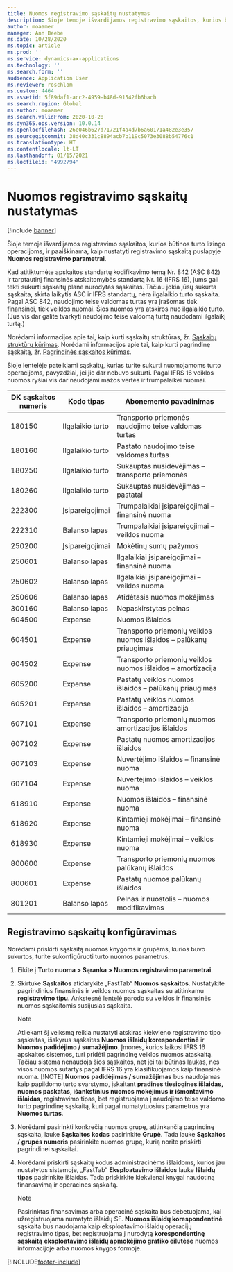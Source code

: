 ```yaml
---
title: Nuomos registravimo sąskaitų nustatymas
description: Šioje temoje išvardijamos registravimo sąskaitos, kurios būtinos turto lizingo operacijoms, ir paaiškinama, kaip nustatyti registravimo sąskaitą puslapyje Nuomos registravimo parametrai.
author: moaamer
manager: Ann Beebe
ms.date: 10/28/2020
ms.topic: article
ms.prod: ''
ms.service: dynamics-ax-applications
ms.technology: ''
ms.search.form: ''
audience: Application User
ms.reviewer: roschlom
ms.custom: 4464
ms.assetid: 5f89daf1-acc2-4959-b48d-91542fb6bacb
ms.search.region: Global
ms.author: moaamer
ms.search.validFrom: 2020-10-28
ms.dyn365.ops.version: 10.0.14
ms.openlocfilehash: 26e046b627d71721f4a4d7b6a60171a482e3e357
ms.sourcegitcommit: 38d40c331c8894acb7b119c5073e3088b54776c1
ms.translationtype: HT
ms.contentlocale: lt-LT
ms.lasthandoff: 01/15/2021
ms.locfileid: "4992794"
---
```

# <a name="set-up-lease-posting-accounts"></a>Nuomos registravimo sąskaitų nustatymas

[!include [banner](../includes/banner.md)]

Šioje temoje išvardijamos registravimo sąskaitos, kurios būtinos turto lizingo operacijoms, ir paaiškinama, kaip nustatyti registravimo sąskaitą puslapyje **Nuomos registravimo parametrai**.

Kad atitiktumėte apskaitos standartų kodifikavimo temą Nr. 842 (ASC 842) ir tarptautinį finansinės atskaitomybės standartą Nr. 16 (IFRS 16), jums gali tekti sukurti sąskaitų plane nurodytas sąskaitas. Tačiau jokia jūsų sukurta sąskaita, skirta laikytis ASC ir IFRS standartų, nėra ilgalaikio turto sąskaita. Pagal ASC 842, naudojimo teise valdomas turtas yra įrašomas tiek finansinei, tiek veiklos nuomai. Šios nuomos yra atskiros nuo ilgalaikio turto. (Jūs vis dar galite tvarkyti naudojimo teise valdomą turtą naudodami ilgalaikį turtą.)

Norėdami informacijos apie tai, kaip kurti sąskaitų struktūras, žr. [Sąskaitų struktūrų kūrimas](../general-ledger/tasks/create-account-structures.md). Norėdami informacijos apie tai, kaip kurti pagrindinę sąskaitą, žr. [Pagrindinės sąskaitos kūrimas](../general-ledger/tasks/create-main-account.md).

Šioje lentelėje pateikiami sąskaitų, kurias turite sukurti nuomojamoms turto operacijoms, pavyzdžiai, jei jie dar nebuvo sukurti. Pagal IFRS 16 veiklos nuomos ryšiai vis dar naudojami mažos vertės ir trumpalaikei nuomai.

| DK sąskaitos numeris | Kodo tipas  | Abonemento pavadinimas                                          |
|-----------------------|---------------|-------------------------------------------------------|
| 180150                | Ilgalaikio turto         | Transporto priemonės naudojimo teise valdomas turtas                                     |
| 180160                | Ilgalaikio turto         | Pastato naudojimo teise valdomas turtas                                    |
| 180250                | Ilgalaikio turto         | Sukauptas nusidėvėjimas – transporto priemonės                   |
| 180260                | Ilgalaikio turto         | Sukauptas nusidėvėjimas – pastatai                  |
| 222300                | Įsipareigojimai     | Trumpalaikiai įsipareigojimai – finansinė nuoma                |
| 222310                | Balanso lapas | Trumpalaikiai įsipareigojimai – veiklos nuoma              |
| 250200                | Įsipareigojimai     | Mokėtinų sumų pažymos                                         |
| 250601                | Balanso lapas | Ilgalaikiai įsipareigojimai – finansinė nuoma                 |
| 250602                | Balanso lapas | Ilgalaikiai įsipareigojimai – veiklos nuoma               |
| 250606                | Balanso lapas | Atidėtasis nuomos mokėjimas                                         |
| 300160                | Balanso lapas | Nepaskirstytas pelnas                                     |
| 604500                | Expense       | Nuomos išlaidos                                         |
| 604501                | Expense       | Transporto priemonių veiklos nuomos išlaidos – palūkanų priaugimas  |
| 604502                | Expense       | Transporto priemonių veiklos nuomos išlaidos – amortizacija        |
| 605200                | Expense       | Pastatų veiklos nuomos išlaidos – palūkanų priaugimas |
| 605201                | Expense       | Pastatų veiklos nuomos išlaidos – amortizacija       |
| 607101                | Expense       | Transporto priemonių nuomos amortizacijos išlaidos                    |
| 607102                | Expense       | Pastatų nuomos amortizacijos išlaidos                   |
| 607103                | Expense       | Nuvertėjimo išlaidos – finansinė nuoma                   |
| 607104                | Expense       | Nuvertėjimo išlaidos – veiklos nuoma                 |
| 618910                | Expense       | Nuomos išlaidos – finansinė nuoma                        |
| 618920                | Expense       | Kintamieji mokėjimai – finansinė nuoma                    |
| 618930                | Expense       | Kintamieji mokėjimai – veiklos nuoma                  |
| 800600                | Expense       | Transporto priemonių nuomos palūkanų išlaidos                        |
| 800601                | Expense       | Pastatų nuomos palūkanų išlaidos                       |
| 801201                | Balanso lapas | Pelnas ir nuostolis – nuomos modifikavimas                      |

## <a name="configure-posting-accounts"></a>Registravimo sąskaitų konfigūravimas

Norėdami priskirti sąskaitą nuomos knygoms ir grupėms, kurios buvo sukurtos, turite sukonfigūruoti turto nuomos parametrus.

1. Eikite į **Turto nuoma \> Sąranka \> Nuomos registravimo parametrai**.
2. Skirtuke **Sąskaitos** atidarykite „FastTab“ **Nuomos sąskaitos**. Nustatykite pagrindinius finansinės ir veiklos nuomos sąskaitas su atitinkamu **registravimo tipu**. Ankstesnė lentelė parodo su veiklos ir finansinės nuomos sąskaitomis susijusias sąskaita.

    > [!NOTE]
    > Atliekant šį veiksmą reikia nustatyti atskiras kiekvieno registravimo tipo sąskaitas, išskyrus sąskaitas **Nuomos išlaidų korespondentinė** ir **Nuomos padidėjimo / sumažėjimo**. Įmonės, kurios laikosi IFRS 16 apskaitos sistemos, turi pridėti pagrindinę veiklos nuomos ataskaitą. Tačiau sistema nenaudoja šios sąskaitos, net jei tai būtinas laukas, nes visos nuomos sutartys pagal IFRS 16 yra klasifikuojamos kaip finansinė nuoma.
    >[!NOTE]
    > **Nuomos padidėjimas / sumažėjimas** bus naudojamas kaip papildomo turto svarstymo, įskaitant **pradines tiesiogines išlaidas, nuomos paskatas, išankstinius nuomos mokėjimus ir išmontavimo išlaidas**, registravimo tipas, bet registruojama į naudojimo teise valdomo turto pagrindinę sąskaitą, kuri pagal numatytuosius parametrus yra **Nuomos turtas**.        
    
3. Norėdami pasirinkti konkrečią nuomos grupę, atitinkančią pagrindinę sąskaita, lauke **Sąskaitos kodas** pasirinkite **Grupė**. Tada lauke **Sąskaitos / grupės numeris** pasirinkite nuomos grupę, kurią norite priskirti pagrindinei sąskaitai.
4. Norėdami priskirti sąskaitų kodus administracinėms išlaidoms, kurios jau nustatytos sistemoje, „FastTab“ **Eksploatavimo išlaidos** lauke **Išlaidų tipas** pasirinkite išlaidas. Tada priskirkite kiekvienai knygai naudotiną finansavimą ir operacines sąskaitą.

    > [!NOTE]
    > Pasirinktas finansavimas arba operacinė sąskaita bus debetuojama, kai užregistruojama numatyto išlaidų SF.
    > **Nuomos išlaidų korespondentinė** sąskaita bus naudojama kaip eksploatavimo išlaidų operacijų registravimo tipas, bet registruojama į nurodytą **korespondentinę sąskaitą** **eksploatavimo išlaidų apmokėjimo grafiko eilutėse** nuomos informacijoje arba nuomos knygos formoje.   


[!INCLUDE[footer-include](../../includes/footer-banner.md)]